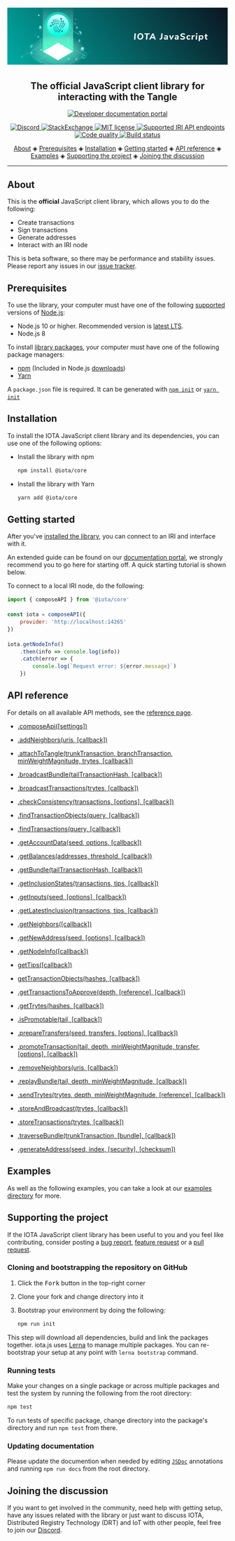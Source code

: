 <h1 align="center">
  <br>
  <a href="https://docs.iota.org/docs/client-libraries/0.1/getting-started/java-quickstart"><img src="iota-js.png"></a>
</h1>

<h2 align="center">The official JavaScript client library for interacting with the Tangle</h2>

<p align="center">
    <a href="https://docs.iota.org/docs/client-libraries/0.1/getting-started/js-quickstart">
    <img src="https://img.shields.io/badge/Documentation%20portal-blue.svg?style=for-the-badge"
         alt="Developer documentation portal">
      </p>
  <p align="center">
    <a href="https://discord.iota.org/">
    <img src="https://img.shields.io/badge/Discord-9cf.svg?logo=discord"
         alt="Discord">
    <a href="https://iota.stackexchange.com/">
    <img src="https://img.shields.io/badge/StackExchange-9cf.svg?logo=stackexchange"
         alt="StackExchange">
    <a href="https://raw.githubusercontent.com/iotaledger/iota.lib.js/master/LICENSE">
    <img src="https://img.shields.io/badge/license-MIT-green.svg"
         alt="MIT license">
    <a href="https://docs.iota.org/docs/node-software/0.1/iri/references/api-reference">
    <img src="https://img.shields.io/badge/Node%20API%20coverage-16/18%20commands-green.svg"
         alt="Supported IRI API endpoints">
    <a href="https://greenkeeper.io/">
    <img src="https://badges.greenkeeper.io/iotaledger/iota.js.svg" alt="Code quality">
    <a href="https://travis-ci.org/iotaledger/iota.js">
    <img src="https://travis-ci.org/iotaledger/iota.js.svg" alt="Build status">
</p>
      
<p align="center">
  <a href="#about">About</a> ◈
  <a href="#prerequisites">Prerequisites</a> ◈
  <a href="#installation">Installation</a> ◈
  <a href="#getting-started">Getting started</a> ◈
  <a href="#api-reference">API reference</a> ◈
  <a href="#examples">Examples</a> ◈
  <a href="#supporting-the-project">Supporting the project</a> ◈
  <a href="#joining-the-discussion">Joining the discussion</a> 
</p>

---

## About

This is the **official** JavaScript client library, which allows you to do the following:
* Create transactions
* Sign transactions
* Generate addresses
* Interact with an IRI node

This is beta software, so there may be performance and stability issues.
Please report any issues in our [issue tracker](https://github.com/iotaledger/iota.js/issues/new).

## Prerequisites

To use the library, your computer must have one of the following [supported](https://github.com/iotaledger/iota.js/blob/next/.travis.yml#L5) versions of [Node.js](https://nodejs.org):
* Node.js 10 or higher. Recommended version is [latest LTS](https://nodejs.org/en/download/).
* Node.js 8

To install [library packages](https://www.npmjs.com/org/iota), your computer must have one of the following package managers:

* [npm](https://www.npmjs.com/) (Included in Node.js [downloads](https://nodejs.org/en/download/))
* [Yarn](https://yarnpkg.com/)

A `package.json` file is required. It can be generated with [`npm init`](https://docs.npmjs.com/cli/init) or [`yarn init`](https://yarnpkg.com/lang/en/docs/cli/init/)

## Installation

To install the IOTA JavaScript client library and its dependencies, you can use one of the following options:

* Install the library with npm
    ```bash
    npm install @iota/core
    ```
* Install the library with Yarn
    ```bash
    yarn add @iota/core
    ```

## Getting started

After you've [installed the library](#installation), you can connect to an IRI and interface with it.

An extended guide can be found on our [documentation portal](https://docs.iota.org/docs/client-libraries/0.1/getting-started/js-quickstart), we strongly recommend you to go here for starting off. A quick starting tutorial is shown below.

To connect to a local IRI node, do the following:

```js
import { composeAPI } from '@iota/core'

const iota = composeAPI({
    provider: 'http://localhost:14265'
})

iota.getNodeInfo()
    .then(info => console.log(info))
    .catch(error => {
        console.log(`Request error: ${error.message}`)
    })
```

## API reference

For details on all available API methods, see the [reference page](api_reference.md).


* [.composeApi([settings])](api_reference.md#module_core.composeApi)

* [.addNeighbors(uris, [callback])](api_reference.md#module_core.addNeighbors)

* [.attachToTangle(trunkTransaction, branchTransaction, minWeightMagnitude, trytes, [callback])](api_reference.md#module_core.attachToTangle)

* [.broadcastBundle(tailTransactionHash, [callback])](api_reference.md#module_core.broadcastBundle)

* [.broadcastTransactions(trytes, [callback])](api_reference.md#module_core.broadcastTransactions)

* [.checkConsistency(transactions, [options], [callback])](api_reference.md#module_core.checkConsistency)

* [.findTransactionObjects(query, [callback])](api_reference.md#module_core.findTransactionObjects)

* [.findTransactions(query, [callback])](api_reference.md#module_core.findTransactions)

* [.getAccountData(seed, options, [callback])](api_reference.md#module_core.getAccountData)

* [.getBalances(addresses, threshold, [callback])](api_reference.md#module_core.getBalances)

* [.getBundle(tailTransactionHash, [callback])](api_reference.md#module_core.getBundle)

* [.getInclusionStates(transactions, tips, [callback])](api_reference.md#module_core.getInclusionStates)

* [.getInputs(seed, [options], [callback])](api_reference.md#module_core.getInputs)

* [.getLatestInclusion(transactions, tips, [callback])](api_reference.md#module_core.getLatestInclusion)

* [.getNeighbors([callback])](api_reference.md#module_core.getNeighbors)

* [.getNewAddress(seed, [options], [callback])](api_reference.md#module_core.getNewAddress)

* [.getNodeInfo([callback])](api_reference.md#module_core.getNodeInfo)

* [getTips([callback])](api_reference.md#module_core.getTips)

* [getTransactionObjects(hashes, [callback])](api_reference.md#module_core.getTransactionObjects)

* [.getTransactionsToApprove(depth, [reference], [callback])](api_reference.md#module_core.getTransactionsToApprove)

* [.getTrytes(hashes, [callback])](api_reference.md#module_core.getTrytes)

* [.isPromotable(tail, [callback])](api_reference.md#module_core.isPromotable)

* [.prepareTransfers(seed, transfers, [options], [callback])](api_reference.md#module_core.prepareTransfers)

* [.promoteTransaction(tail, depth, minWeightMagnitude, transfer, [options], [callback])](api_reference.md#module_core.promoteTransaction)

* [.removeNeighbors(uris, [callback])](api_reference.md#module_core.removeNeighbors)

* [.replayBundle(tail, depth, minWeightMagnitude, [callback])](api_reference.md#module_core.replayBundle)

* [.sendTrytes(trytes, depth, minWeightMagnitude, [reference], [callback])](api_reference.md#module_core.sendTrytes)

* [.storeAndBroadcast(trytes, [callback])](api_reference.md#module_core.storeAndBroadcast)

* [.storeTransactions(trytes, [callback])](api_reference.md#module_core.storeTransactions)

* [.traverseBundle(trunkTransaction, [bundle], [callback])](api_reference.md#module_core.traverseBundle)

* [.generateAddress(seed, index, [security], [checksum])](api_reference.md#module_core.generateAddress)

## Examples

As well as the following examples, you can take a look at our [examples directory](https://github.com/iotaledger/iota.js/tree/next/examples) for more.

## Supporting the project

If the IOTA JavaScript client library has been useful to you and you feel like contributing, consider posting a [bug report](https://github.com/iotaledger/iota.js/issues/new), [feature request](https://github.com/iotaledger/iota.js/issues/new) or a [pull request](https://github.com/iotaledger/iota.js/pulls/).  

### Cloning and bootstrapping the repository on GitHub

1. Click the <kbd>Fork</kbd> button in the top-right corner
2. Clone your fork and change directory into it
3. Bootstrap your environment by doing the following:

    ```bash
    npm run init
    ```

This step will download all dependencies, build and link the packages together. iota.js uses [Lerna](https://lerna.js.org/) to manage multiple packages. You can re-bootstrap your setup at any point with `lerna bootstrap` command.

### Running tests

Make your changes on a single package or across multiple packages and test the system by running the following from the root directory:

```bash
npm test
```
To run tests of specific package, change directory into the package's directory and run `npm test` from there.

### Updating documentation

Please update the documention when needed by editing [`JSDoc`](http://usejsdoc.org) annotations and running `npm run docs` from the root directory.

## Joining the discussion

If you want to get involved in the community, need help with getting setup, have any issues related with the library or just want to discuss IOTA, Distributed Registry Technology (DRT) and IoT with other people, feel free to join our [Discord](https://discord.iota.org/).
